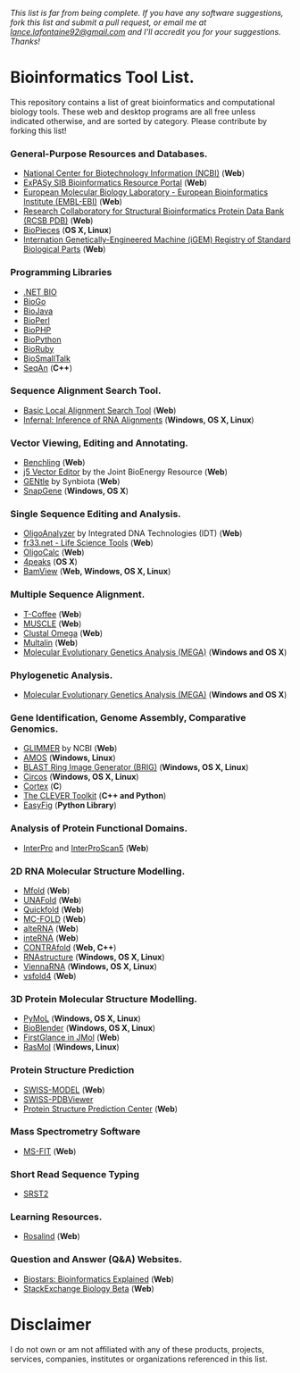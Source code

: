 *This list is far from being complete. If you have any software suggestions, fork this list and submit a pull request, or email me at lance.lafontaine92@gmail.com and I'll accredit you for your suggestions. Thanks!*

# Bioinformatics Tool List.

This repository contains a list of great bioinformatics and computational biology tools. These web and desktop programs are all free unless indicated otherwise, and are sorted by category. Please contribute by forking this list!

### General-Purpose Resources and Databases.

- [National Center for Biotechnology Information (NCBI)](http://www.ncbi.nlm.nih.gov/) (**Web**)
- [ExPASy SIB Bioinformatics Resource Portal](http://www.expasy.org/) (**Web**)
- [European Molecular Biology Laboratory - European Bioinformatics Institute (EMBL-EBI)](http://www.ebi.ac.uk/) (**Web**)
- [Research Collaboratory for Structural Bioinformatics Protein Data Bank (RCSB PDB)](http://www.rcsb.org/pdb/home/home.do) (**Web**)
- [BioPieces](https://code.google.com/p/biopieces/) (**OS X, Linux**)
- [Internation Genetically-Engineered Machine (iGEM) Registry of Standard Biological Parts](http://parts.igem.org/Main_Page) (**Web**)

### Programming Libraries

- [.NET BIO](http://bio.codeplex.com/)
- [BioGo](https://github.com/biogo)
- [BioJava](http://biojava.org/wiki/Main_Page)
- [BioPerl](http://www.bioperl.org/wiki/Main_Page)
- [BioPHP](http://biophp.org/)
- [BioPython](http://biopython.org/wiki/Main_Page)
- [BioRuby](http://bioruby.org/)
- [BioSmallTalk](https://code.google.com/p/biosmalltalk/)
- [SeqAn](http://www.seqan.de/) (**C++**)

### Sequence Alignment Search Tool.

- [Basic Local Alignment Search Tool](http://blast.ncbi.nlm.nih.gov/Blast.cgi) (**Web**)
- [Infernal: Inference of RNA Alignments](http://infernal.janelia.org/) (**Windows, OS X, Linux**)

### Vector Viewing, Editing and Annotating.

- [Benchling](https://benchling.com/) (**Web**)
- [j5 Vector Editor](http://j5.jbei.org/VectorEditor/VectorEditor.html) by the Joint BioEnergy Resource (**Web**)
- [GENtle](https://gentle.synbiota.com/) by Synbiota (**Web**)
- [SnapGene](http://www.snapgene.com/) (**Windows, OS X**)

### Single Sequence Editing and Analysis.

- [OligoAnalyzer](http://www.idtdna.com/analyzer/applications/oligoanalyzer/Default.aspx) by Integrated DNA Technologies (IDT) (**Web**)
- [fr33.net - Life Science Tools](http://www.fr33.net/index.php) (**Web**)
- [OligoCalc](http://www.basic.northwestern.edu/biotools/OligoCalc.html) (**Web**)
- [4peaks](http://nucleobytes.com/index.php/4peaks) (**OS X**)
- [BamView](http://bamview.sourceforge.net/) (**Web, Windows, OS X, Linux**)

### Multiple Sequence Alignment.

- [T-Coffee](http://tcoffee.crg.cat/apps/tcoffee/index.html) (**Web**)
- [MUSCLE](http://www.ebi.ac.uk/Tools/msa/muscle/) (**Web**)
- [Clustal Omega](https://www.ebi.ac.uk/Tools/msa/clustalo/) (**Web**)
- [Multalin](http://multalin.toulouse.inra.fr/multalin/) (**Web**)
- [Molecular Evolutionary Genetics Analysis (MEGA)](http://www.megasoftware.net/) (**Windows and OS X**)

### Phylogenetic Analysis.

- [Molecular Evolutionary Genetics Analysis (MEGA)](http://www.megasoftware.net/) (**Windows and OS X**)

### Gene Identification, Genome Assembly, Comparative Genomics.

- [GLIMMER](http://www.ncbi.nlm.nih.gov/genomes/MICROBES/glimmer_3.cgi) by NCBI (**Web**)
- [AMOS](http://sourceforge.net/projects/amos/) (**Windows, Linux**)
- [BLAST Ring Image Generator (BRIG)](http://www.ncbi.nlm.nih.gov/pubmed/21824423) (**Windows, OS X, Linux**)
- [Circos](http://circos.ca/) (**Windows, OS X, Linux**)
- [Cortex](http://cortexassembler.sourceforge.net/index.html) (**C**)
- [The CLEVER Toolkit](https://code.google.com/p/clever-sv/) (**C++ and Python**)
- [EasyFig](http://easyfig.sourceforge.net/) (**Python Library**)


### Analysis of Protein Functional Domains.

- [InterPro](http://www.ebi.ac.uk/interpro/) and [InterProScan5](http://www.ebi.ac.uk/Tools/pfa/iprscan5/) (**Web**)

### 2D RNA Molecular Structure Modelling.

- [Mfold](http://mfold.rna.albany.edu/?q=mfold) (**Web**)
- [UNAFold](http://mfold.rna.albany.edu/?q=unafold-man-pages) (**Web**)
- [Quickfold](http://mfold.rna.albany.edu/?q=DINAMelt/Quickfold) (**Web**)
- [MC-FOLD](http://www.major.iric.ca/MC-Fold/) (**Web**)
- [alteRNA](http://compbio.cs.sfu.ca/nwp-content/software/taverna/alterna/) (**Web**)
- [inteRNA](http://compbio.cs.sfu.ca/nwp-content/software/taverna/interna/) (**Web**)
- [CONTRAfold](http://contra.stanford.edu/contrafold/) (**Web, C++**)
- [RNAstructure](http://rna.urmc.rochester.edu/rnastructure.html) (**Windows, OS X, Linux**)
- [ViennaRNA](http://www.tbi.univie.ac.at/RNA/) (**Windows, OS X, Linux**)
- [vsfold4](http://www.rna.it-chiba.ac.jp/~vsfold/vsfold4/) (**Web**)

### 3D Protein Molecular Structure Modelling.

- [PyMoL](http://pymol.org/pymol) (**Windows, OS X, Linux**)
- [BioBlender](http://www.bioblender.eu/) (**Windows, OS X, Linux**)
- [FirstGlance in JMol](http://bioinformatics.org/firstglance/fgij/) (**Web**)
- [RasMol](http://www.rasmol.org/) (**Windows, Linux**)

### Protein Structure Prediction

- [SWISS-MODEL](http://swissmodel.expasy.org/?pid=smh01) (**Web**)
- [SWISS-PDBViewer](http://spdbv.vital-it.ch/)
- [Protein Structure Prediction Center](http://predictioncenter.org/) (**Web**)

### Mass Spectrometry Software

- [MS-FIT](http://prospector.ucsf.edu/prospector/cgi-bin/msform.cgi?form=msfitstandard) (**Web**)

### Short Read Sequence Typing
- [SRST2](https://katholt.github.io/srst2/)

### Learning Resources.

- [Rosalind](http://rosalind.info/problems/locations/) (**Web**)

### Question and Answer (Q&A) Websites.

- [Biostars: Bioinformatics Explained](https://www.biostars.org/) (**Web**)
- [StackExchange Biology Beta](http://biology.stackexchange.com/) (**Web**)

# Disclaimer

I do not own or am not affiliated with any of these products, projects, services, companies, institutes or organizations referenced in this list.

